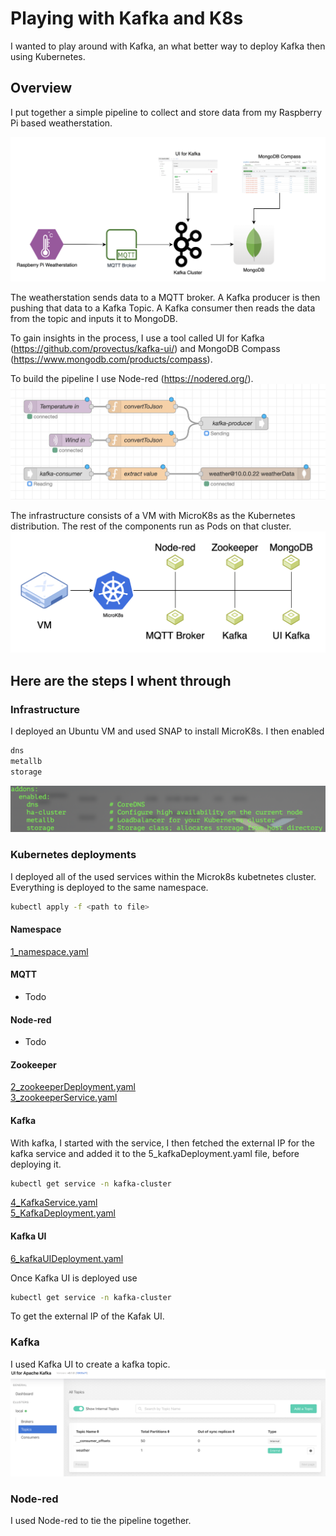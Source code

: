 # Playing with Kafka and K8s

I wanted to play around with Kafka, an what better way to deploy Kafka then using Kubernetes.

## Overview

I put together a simple pipeline to collect and store data from my Raspberry Pi based weatherstation.

!["overview of pipeline"](pipeline.png)

The weatherstation sends data to a MQTT broker. A Kafka producer is then pushing that data to a Kafka Topic. A Kafka consumer then reads the data from the topic and inputs it to MongoDB.

To gain insights in the process, I use a tool called UI for Kafka (https://github.com/provectus/kafka-ui/) and MongoDB Compass (https://www.mongodb.com/products/compass).

To build the pipeline I use Node-red (https://nodered.org/).
!["Overview of node-red"](nodered.png)

The infrastructure consists of a VM with MicroK8s as the Kubernetes distribution. The rest of the components run as Pods on that cluster.
!["Infra overview"](infra.png)

## Here are the steps I whent through

### Infrastructure

I deployed an Ubuntu VM and used SNAP to install MicroK8s. I then enabled 

```bash
dns
metallb
storage
```

!["MicroK8s enabled"](microk8s.png)

### Kubernetes deployments

I deployed all of the used services within the Microk8s kubetnetes cluster.
Everything is deployed to the same namespace.

```bash
kubectl apply -f <path to file>
```

#### Namespace

[1_namespace.yaml](1_namespace.yaml)

#### MQTT

* Todo

#### Node-red

* Todo

#### Zookeeper

[2_zookeeperDeployment.yaml](2_zookeeperDeployment.yaml)  
[3_zookeeperService.yaml](3_zookeeperService.yaml)

#### Kafka

With kafka, I started with the service, I then fetched the external IP for the kafka service and added it to the 5_kafkaDeployment.yaml file, before deploying it.

```bash
kubectl get service -n kafka-cluster
```

[4_KafkaService.yaml](4_KafkaService.yaml)  
[5_KafkaDeployment.yaml](5_KafkaDeployment.yaml)

#### Kafka UI

[6_kafkaUIDeployment.yaml](6_kafkaUIDeployment.yaml)

Once Kafka UI is deployed use

```bash
kubectl get service -n kafka-cluster
```

To get the external IP of the Kafak UI. 

### Kafka

I used Kafka UI to create a kafka topic.
!["Kafka UI"](kafkaui.png)

### Node-red

I used Node-red to tie the pipeline together.
